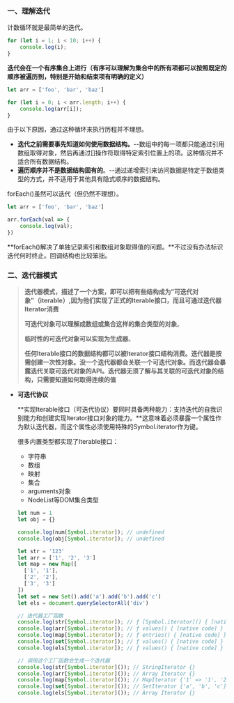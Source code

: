 ### 一、理解迭代

计数循环就是最简单的迭代。

```javascript
for (let i = 1; i < 10; i++) {
	console.log(i);
}
```

**迭代会在一个有序集合上进行（有序可以理解为集合中的所有项都可以按照既定的顺序被遍历到，特别是开始和结束项有明确的定义）**

```javascript
let arr = ['foo', 'bar', 'baz']

for (let i = 0; i < arr.length; i++) {
	console.log(arr[i]);
}
```

由于以下原因，通过这种循环来执行历程并不理想。

- **迭代之前需要事先知道如何使用数据结构。**--数组中的每一项都只能通过引用数组取得对象，然后再通过[]操作符取得特定索引位置上的项。这种情况并不适合所有数据结构。
- **遍历顺序并不是数据结构固有的**。--通过递增索引来访问数据是特定于数组类型的方式，并不适用于其他具有隐式顺序的数据结构。

forEach()虽然可以迭代（但仍然不理想）。

```javascript
let arr = ['foo', 'bar', 'baz']

arr.forEach(val => {
	console.log(val);
})
```

**forEach()解决了单独记录索引和数组对象取得值的问题。**不过没有办法标识迭代何时终止。回调结构也比较笨拙。

### 二、迭代器模式

> **迭代器模式，描述了一个方案，即可以把有些结构成为”可迭代对象”（iterable）,因为他们实现了正式的Iterable接口，而且可通过迭代器Iterator消费**
>
> **可迭代对象可以理解成数组或集合这样的集合类型的对象**。
>
> **临时性的可迭代对象可以实现为生成器**。
>
> **任何Iterable接口的数据结构都可以被Iterator接口结构消费。迭代器是按需创建一次性对象。没一个迭代器都会关联一个可迭代对象。而迭代器会暴露迭代关联可迭代对象的API。迭代器无须了解与其关联的可迭代对象的结构，只需要知道如何取得连续的值**

* **可迭代协议**

  **实现Iterable接口（可迭代协议）要同时具备两种能力：支持迭代的自我识别能力和创建实现Iterator接口对象的能力。**这意味着必须暴露一个属性作为默认迭代器，而这个属性必须使用特殊的Symbol.iterator作为键。

  很多内置类型都实现了Iterable接口：

  * 字符串
  * 数组
  * 映射
  * 集合
  * arguments对象
  * NodeList等DOM集合类型

  ```javascript
  let num = 1
  let obj = {}
  
  console.log(num[Symbol.iterator]); // undefined
  console.log(obj[Symbol.iterator]); // undefined
  
  let str = '123'
  let arr = ['1', '2', '3']
  let map = new Map([
    ['1', '1'],
    ['2', '2'],
    ['3', '3']
  ])
  let set = new Set().add('a').add('b').add('c')
  let els = document.querySelectorAll('div')
  
  // 迭代器工厂函数
  console.log(str[Symbol.iterator]); // ƒ [Symbol.iterator]() { [native code] }
  console.log(arr[Symbol.iterator]); // ƒ values() { [native code] }
  console.log(map[Symbol.iterator]); // ƒ entries() { [native code] }
  console.log(set[Symbol.iterator]); // ƒ values() { [native code] }
  console.log(els[Symbol.iterator]); // ƒ values() { [native code] }
  
  // 调用这个工厂函数会生成一个迭代器
  console.log(str[Symbol.iterator]()); // StringIterator {}
  console.log(arr[Symbol.iterator]()); // Array Iterator {}
  console.log(map[Symbol.iterator]()); // MapIterator {'1' => '1', '2' => '2', '3' => '3'}
  console.log(set[Symbol.iterator]()); // SetIterator {'a', 'b', 'c'}
  console.log(els[Symbol.iterator]()); // Array Iterator {}
  ```

  